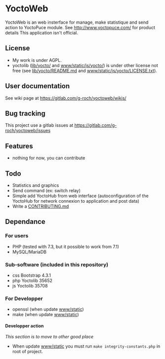 # YoctoWeb

YoctoWeb is an web insterface for manage, make statistique and send action
to YoctoPuce module.
See http://www.yoctopuce.com/ for product details
This application isn't official.

## License
 - My work is under AGPL.
 - yoctolib ([lib/yocto/](lib/yocto/) and 
   [www/static/js/yocto/](www/static/js/yocto/)) is under other license not 
   free (see [lib/yocto/README.md](lib/yocto/README.md) and 
   [www/static/js/yocto/LICENSE.txt](www/static/js/yocto/LICENSE.txt)).

## User documentation
See wiki page at https://gitlab.com/g-roch/yoctoweb/wikis/

## Bug tracking
This project use a gitlab issues at https://gitlab.com/g-roch/yoctoweb/issues

## Features
 - nothing for now, you can contribute

## Todo
 - Statistics and graphics
 - Send command (ex: switch relay)
 - Simple add YoctoHub from web interface (autoconfiguration of the YoctoHub
     for network connexion to application and post data)
 - Write a [CONTRIBUTING.md](CONTRIBUTING.md)

## Dependance
### For users
 - PHP (tested with 7.3, but it possible to work from 7.1)
 - MySQL/MariaDB

### Sub-software (included in this repository)
 - css Bootstrap 4.3.1
 - php Yoctolib 35652
 - js Yoctolib 35708

### For Developper
 - openssl (when update [www/static](www/static))
 - make (when update [www/static](www/static))

#### Developper action
 *This section is to move to other good place*

 - When update [www/static](www/static) you must run 
   `make integrity-constants.php` in root
   of project.
